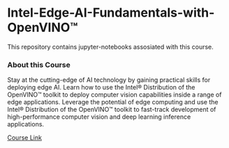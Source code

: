 # Intel-Edge-AI-Fundamentals-with-OpenVINO&trade;


This repository contains jupyter-notebooks assosiated with this course. 

### About this Course
Stay at the cutting-edge of AI technology by gaining practical skills for deploying edge AI. Learn how to use the Intel® Distribution of the OpenVINO™ toolkit to deploy computer vision capabilities inside a range of edge applications. Leverage the potential of edge computing and use the Intel® Distribution of the OpenVINO™ toolkit to fast-track development of high-performance computer vision and deep learning inference applications.

[Course Link](https://www.udacity.com/course/intel-edge-AI-fundamentals-with-openvino--ud132)
